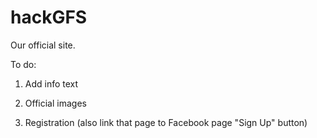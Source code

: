# hackGFS

Our official site.

To do:
1. Add info text

2. Official images

3. Registration (also link that page to Facebook page "Sign Up" button)


